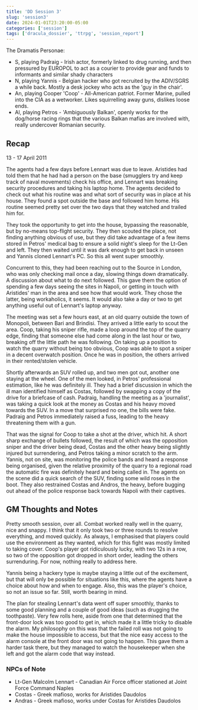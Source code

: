 ```yaml
---
title: 'DD Session 3'
slug: 'session3'
date: 2024-01-01T23:20:00-05:00
categories: ['session']
tags: ['dracula_dossier', 'ttrpg', 'session_report']
---
```


The Dramatis Personae:

* S, playing Padraig - Irish actor, formerly linked to drug running, and then pressured by EUROPOL to act as a courier to provide gear and funds to informants and similar shady characters
* N, playing Yannis - Belgian hacker who got recruited by the ADIV/SGRS a while back. Mostly a desk jockey who acts as the 'guy in the chair'.
* An, playing Cooper 'Coop' - All-American patriot. Former Marine, pulled into the CIA as a wetworker. Likes squirrelling away guns, dislikes loose ends.
* Al, playing Petros - 'Ambiguously Balkan', openly works for the dog/horse racing rings that the various Balkan mafias are involved with, really undercover Romanian security.

## Recap

13 - 17 April 2011

The agents had a few days before Lennart was due to leave. Aristides had told them that he had had a person on the base (smugglers try and keep track of naval movements) check his office, and Lennart was breaking security procedures and taking his laptop home. The agents decided to check out what his routine was and what sort of security was in place at his house. They found a spot outside the base and followed him home. His routine seemed pretty set over the two days that they watched and trailed him for.

They took the opportunity to get into the house, bypassing the reasonable, but by no-means top-flight security. They then scouted the place, not finding anything obvious of use, but they did take advantage of a few items stored in Petros' medical bag to ensure a solid night's sleep for the Lt-Gen and left. They then waited until it was dark enough to get back in unseen and Yannis cloned Lennart's PC. So this all went super smoothly.

Concurrent to this, they had been reaching out to the Source in London, who was only checking mail once a day, slowing things down dramatically. A discussion about what to do next followed. This gave them the option of spending a few days seeing the sites in Napoli, or getting in touch with Aristides' man in the area and see how that would work. They chose the latter, being workaholics, it seems. It would also take a day or two to get anything useful out of Lennart's laptop anyway.

The meeting was set a few hours east, at an old quarry outside the town of Monopoli, between Bari and Brindisi. They arrived a little early to scout the area. Coop, taking his sniper rifle, made a loop around the top of the quarry edge, finding that someone else had come along in the last hour or two, breaking off the little path he was following. On taking up a position to watch the quarry without being too obvious, Coop was able to spot a sniper in a decent overwatch position. Once he was in position, the others arrived in their rented/stolen vehicle.

Shortly afterwards an SUV rolled up, and two men got out, another one staying at the wheel. One of the men looked, in Petros' professional estimation, like he was definitely ill. They had a brief discussion in which the ill man identified himself as Costas, followed by swapping a copy of the drive for a briefcase of cash. Padraig, handling the meeting as a 'journalist', was taking a quick look at the money as Costas and his heavy moved towards the SUV. In a move that surprised no one, the bills were fake. Padraig and Petros immediately raised a fuss, leading to the heavy threatening them with a gun.

That was the signal for Coop to take a shot at the driver, which hit. A short sharp exchange of bullets followed, the result of which was the opposition sniper and the driver being dead, Costas and the other heavy being slightly injured but surrendering, and Petros taking a minor scratch to the arm. Yannis, not on site, was monitoring the police bands and heard a response being organised, given the relative proximity of the quarry to a regional road the automatic fire was definitely heard and being called in. The agents on the scene did a quick search of the SUV, finding some wild roses in the boot. They also restrained Costas and Andros, the heavy, before bugging out ahead of the police response back towards Napoli with their captives.

## GM Thoughts and Notes

Pretty smooth session, over all. Combat worked really well in the quarry, nice and snappy. I think that it only took two or three rounds to resolve everything, and moved quickly. As always, I emphasised that players could use the environment as they wanted, which for this fight was mostly limited to taking cover. Coop's player got ridiculously lucky, with two 12s in a row, so two of the opposition got dropped in short order, leading the others surrenduring. For now, nothing really to address here.

Yannis being a hackery type is maybe staying a little out of the excitement, but that will only be possible for situations like this, where the agents have a choice about how and when to engage. Also, this was the player's choice, so not an issue so far. Still, worth bearing in mind.

The plan for stealing Lennart's data went off super smoothly, thanks to some good planning and a couple of good ideas (such as drugging the toothpaste). Very few rolls here, aside from one that determined that the front-door lock was too good to get in, which made it a little tricky to disable the alarm. My philosophy on this was that the failed roll was not going to make the house impossible to access, but that the nice easy access to the alarm console at the front door was not going to happen. This gave them a harder task there, but they managed to watch the housekeeper when she left and got the alarm code that way instead.

### NPCs of Note

* Lt-Gen Malcolm Lennart - Canadian Air Force officer stationed at Joint Force Command Naples
* Costas - Greek mafioso, works for Aristides Daudolos
* Andras - Greek mafioso, works under Costas for Aristides Daudolos
